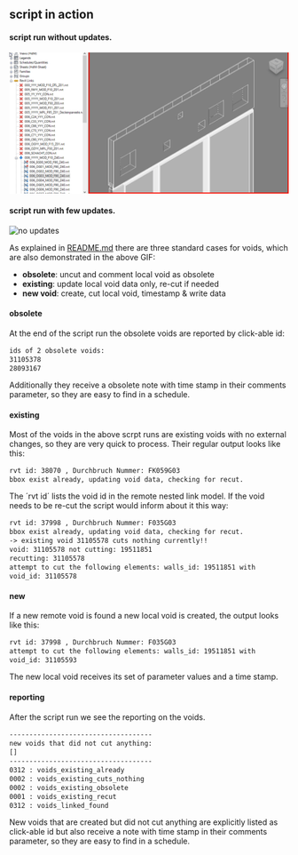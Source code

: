 ## script in action

#### script run without updates.
![no updates](rvt_nRDC_no_updates.gif)

#### script run with few updates.
![no updates](rvt_nRDC_updates.gif)

As explained in [README.md](README.md) there are three standard 
cases for voids, which are also demonstrated in the above GIF:

* **obsolete**: uncut and comment local void as obsolete
* **existing**: update local void data only, re-cut if needed
* **new void**: create, cut local void, timestamp & write data

#### obsolete
At the end of the script run the obsolete voids are reported by 
click-able id: 
```
ids of 2 obsolete voids:
31105378
28093167
```
Additionally they receive a obsolete note with time stamp in 
their comments parameter, so they are easy to find in a schedule.

#### existing
Most of the voids in the above scrpt runs are existing voids with 
no external changes, so they are very quick to process.
Their regular output looks like this:
```
rvt id: 38070 , Durchbruch Nummer: FK059G03
bbox exist already, updating void data, checking for recut.
```
The ´rvt id´ lists the void id in the remote nested link model.
If the void needs to be re-cut the script would inform about it this way:
```
rvt id: 37998 , Durchbruch Nummer: F035G03
bbox exist already, updating void data, checking for recut.
-> existing void 31105578 cuts nothing currently!!
void: 31105578 not cutting: 19511851
recutting: 31105578
attempt to cut the following elements: walls_id: 19511851 with void_id: 31105578
```

#### new
If a new remote void is found a new local void is created, 
the output looks like this:
```
rvt id: 37998 , Durchbruch Nummer: F035G03
attempt to cut the following elements: walls_id: 19511851 with void_id: 31105593
```
The new local void receives its set of parameter values and a time stamp.

#### reporting
After the script run we see the reporting on the voids.
```
------------------------------------
new voids that did not cut anything:
[]
------------------------------------
0312 : voids_existing_already
0002 : voids_existing_cuts_nothing
0002 : voids_existing_obsolete
0001 : voids_existing_recut
0312 : voids_linked_found
```

New voids that are created but did not cut anything are explicitly 
listed as click-able id but also receive a note with time stamp in 
their comments parameter, so they are easy to find in a schedule.
